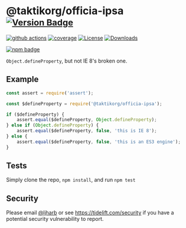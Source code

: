 # @taktikorg/officia-ipsa <sup>[![Version Badge][npm-version-svg]][package-url]</sup>

[![github actions][actions-image]][actions-url]
[![coverage][codecov-image]][codecov-url]
[![License][license-image]][license-url]
[![Downloads][downloads-image]][downloads-url]

[![npm badge][npm-badge-png]][package-url]

`Object.defineProperty`, but not IE 8's broken one.

## Example

```js
const assert = require('assert');

const $defineProperty = require('@taktikorg/officia-ipsa');

if ($defineProperty) {
    assert.equal($defineProperty, Object.defineProperty);
} else if (Object.defineProperty) {
    assert.equal($defineProperty, false, 'this is IE 8');
} else {
    assert.equal($defineProperty, false, 'this is an ES3 engine');
}
```

## Tests
Simply clone the repo, `npm install`, and run `npm test`

## Security

Please email [@ljharb](https://github.com/ljharb) or see https://tidelift.com/security if you have a potential security vulnerability to report.

[package-url]: https://npmjs.org/package/@taktikorg/officia-ipsa
[npm-version-svg]: https://versionbadg.es/ljharb/@taktikorg/officia-ipsa.svg
[deps-svg]: https://david-dm.org/ljharb/@taktikorg/officia-ipsa.svg
[deps-url]: https://david-dm.org/ljharb/@taktikorg/officia-ipsa
[dev-deps-svg]: https://david-dm.org/ljharb/@taktikorg/officia-ipsa/dev-status.svg
[dev-deps-url]: https://david-dm.org/ljharb/@taktikorg/officia-ipsa#info=devDependencies
[npm-badge-png]: https://nodei.co/npm/@taktikorg/officia-ipsa.png?downloads=true&stars=true
[license-image]: https://img.shields.io/npm/l/@taktikorg/officia-ipsa.svg
[license-url]: LICENSE
[downloads-image]: https://img.shields.io/npm/dm/@taktikorg/officia-ipsa.svg
[downloads-url]: https://npm-stat.com/charts.html?package=@taktikorg/officia-ipsa
[codecov-image]: https://codecov.io/gh/ljharb/@taktikorg/officia-ipsa/branch/main/graphs/badge.svg
[codecov-url]: https://app.codecov.io/gh/ljharb/@taktikorg/officia-ipsa/
[actions-image]: https://img.shields.io/endpoint?url=https://github-actions-badge-u3jn4tfpocch.runkit.sh/ljharb/@taktikorg/officia-ipsa
[actions-url]: https://github.com/taktikorg/officia-ipsa/actions
